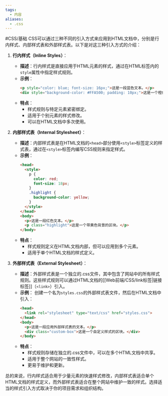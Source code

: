 ```yaml
---
tags:
  - 内容
aliases:
  - .css
---
```

#CSS/基础 
CSS可以通过三种不同的引入方式来应用到HTML文档中，分别是行内样式、内部样式表和外部样式表。以下是对这三种引入方式的介绍：

1. **行内样式（Inline Styles）**：
   - **描述**：行内样式是直接应用于HTML元素的样式，通过在HTML标签内的`style`属性中指定样式规则。
   - **示例**：
     ```html
     <p style="color: blue; font-size: 16px;">这是一段蓝色文本。</p>
     <div style="background-color: #FFA500; padding: 10px;">这是一个橙色背景的区块。</div>
     ```
   - **特点**：
     - 样式规则与特定元素紧密绑定。
     - 适用于个别元素的样式修改。
     - 可以在HTML文档中多次使用。

2. **内部样式表（Internal Stylesheet）**：
   - **描述**：内部样式表是在HTML文档的`<head>`部分使用`<style>`标签定义的样式表，通过在`<style>`标签内编写CSS规则来指定样式。
   - **示例**：
     ```html
     <head>
       <style>
         p {
           color: red;
           font-size: 18px;
         }
         .highlight {
           background-color: yellow;
         }
       </style>
     </head>
     <body>
       <p>这是一段红色文本。</p>
       <p class="highlight">这是一个带黄色背景的区块。</p>
     </body>
     ```
   - **特点**：
     - 样式规则定义在HTML文档内部，但可以应用到多个元素。
     - 适用于单个HTML文档的样式定义。

3. **外部样式表（External Stylesheet）**：
   - **描述**：外部样式表是一个独立的.css文件，其中包含了网站中的所有样式规则。这些样式规则可以通过HTML文档的[[Web前端/CSS/link标签|链接标签]]（`<link>`）引入。
   - **示例**：
     创建一个名为`styles.css`的外部样式表文件，然后在HTML文档中引入：
     ```html
     <head>
       <link rel="stylesheet" type="text/css" href="styles.css">
     </head>
     <body>
       <p>这是一段应用外部样式表的文本。</p>
       <div class="custom-box">这是一个自定义样式的区块。</div>
     </body>
     ```
   - **特点**：
     - 样式规则存储在独立的.css文件中，可以在多个HTML文档中共享。
     - 适用于整个网站的一致性样式。
     - 更易于维护和更新。

总的来说，行内样式适合用于少量元素的快速样式修改，内部样式表适合单个HTML文档的样式定义，而外部样式表适合在整个网站中维护一致的样式。选择适当的样式引入方式取决于你的项目需求和组织结构。